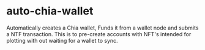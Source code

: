 # auto-chia-wallet
Automatically creates a Chia wallet, Funds it from a wallet node and submits a NTF transaction. This is to pre-create accounts with NFT's intended for plotting with out waiting for a wallet to sync.
